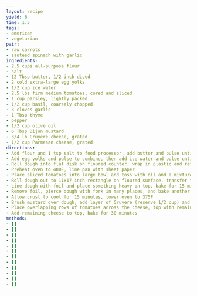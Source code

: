 ```yaml
---
layout: recipe
yield: 6
time: 1.5
tags:
- american
- vegetarian
pair:
- raw carrots
- sauteed spinach with garlic
ingredients:
- 2.5 cups all-purpose flour
- salt
- 12 Tbsp butter, 1/2 inch diced
- 2 cold extra-large egg yolks
- 1/2 cup ice water
- 2.5 lbs firm medium tomatoes, cored and sliced
- 1 cup parsley, lightly packed
- 1/2 cup basil, coarsely chopped
- 3 cloves garlic
- 1 Tbsp thyme
- pepper
- 1/2 cup olive oil
- 6 Tbsp Dijon mustard
- 3/4 lb Gruyere cheese, grated
- 1/2 cup Parmesan cheese, grated
directions:
- Add flour and 1 tsp salt to food processor, add butter and pulse until butter is the size of peas
- Add egg yolks and pulse to combine, then add ice water and pulse until dough forms
- Roll dough into flat disk on floured counter, wrap in plastic and refrigerate for 30 min
- Preheat oven to 400F, line pan with sheet paper
- Place sliced tomatoes into large bowl and toss with oil and a mixture of parsley, basil, garlic, thyme, 1 tsp salt, and 1 tsp pepper that is finely minced
- Roll dough out to 11x17 inch rectangle on floured surface, transfer to sheet pan
- Line dough with foil and place something heavy on top, bake for 15 min
- Remove foil, pierce dough with fork in many places, and bake another 8-10 minutes until lightly browned
- Allow crust to cool for 15 minutes, lower oven to 375F
- Brush mustard over dough, add layer of Gruyere (reserve 1/2 cup) and add 1/2 cup Parmesan
- Place overlapping rows of tomatoes across the cheese, top with remaining strained herb mixture
- Add remaining cheese to top, bake for 30 minutes
methods:
- []
- []
- []
- []
- []
- []
- []
- []
- []
- []
- []
- []
---
```

